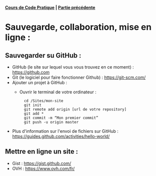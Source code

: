 **[Cours de Code Pratique](../README.md) | [Partie précédente](../javascript/README.md)**

# Sauvegarde, collaboration, mise en ligne :

## Sauvegarder su GitHub :
- GitHub (le site sur lequel vous vous trouvez en ce moment) : https://github.com
- Git (le logiciel pour faire fonctionner Github) : https://git-scm.com/
- Ajouter un projet à GitHub :
    - Ouvrir le terminal de votre ordinateur :

            cd /Sites/mon-site
            git init
            git remote add origin [url de votre repository]
            git add *
            git commit -m “Mon premier commit”
            git push -u origin master
     

- Plus d'information sur l'envoi de fichiers sur GitHub : https://guides.github.com/activities/hello-world/


## Mettre en ligne un site :
- Gist : https://gist.github.com/
- OVH : https://www.ovh.com/fr/
